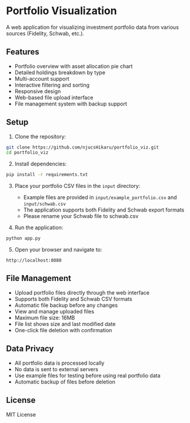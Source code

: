 # Portfolio Visualization

A web application for visualizing investment portfolio data from various sources (Fidelity, Schwab, etc.).

## Features

- Portfolio overview with asset allocation pie chart
- Detailed holdings breakdown by type
- Multi-account support
- Interactive filtering and sorting
- Responsive design
- Web-based file upload interface
- File management system with backup support

## Setup

1. Clone the repository:
```bash
git clone https://github.com/njucsHikaru/portfolio_viz.git
cd portfolio_viz
```

2. Install dependencies:
```bash
pip install -r requirements.txt
```

3. Place your portfolio CSV files in the `input` directory:
   - Example files are provided in `input/example_portfolio.csv` and `input/schwab.csv`
   - The application supports both Fidelity and Schwab export formats
   - Please rename your Schwab file to schwab.csv

4. Run the application:
```bash
python app.py
```

5. Open your browser and navigate to:
```
http://localhost:8080
```

## File Management

- Upload portfolio files directly through the web interface
- Supports both Fidelity and Schwab CSV formats
- Automatic file backup before any changes
- View and manage uploaded files
- Maximum file size: 16MB
- File list shows size and last modified date
- One-click file deletion with confirmation

## Data Privacy

- All portfolio data is processed locally
- No data is sent to external servers
- Use example files for testing before using real portfolio data
- Automatic backup of files before deletion

## License

MIT License 
